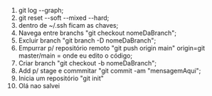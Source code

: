 1) git log --graph;
2) git reset --soft --mixed --hard;
3) dentro de ~/.ssh ficam as chaves;
4) Navega entre branchs "git checkout nomeDaBranch";
5) Excluir branch "git branch -D nomeDaBranch";
6) Empurrar p/ repositório remoto "git push origin main" origin=git master/main = onde eu edito o código;
7) Criar branch "git checkout -b nomeDaBranch";
8) Add p/ stage e commmitar "git commit -am "mensagemAqui";
9) Inicia um repositório "git init"
10) Olá nao salvei 
